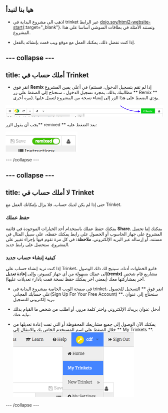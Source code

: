 ## هيا بنا لنبدأ

- اذهب الى مشروع البداية في trinket عبر الرابط [dojo.soy/html2-website-start](http://dojo.soy/html2-website-start){:target="_blank"}. وتستند الأمثلة في بطاقات السوشي أساسا على هذا المشروع.

- إذا كنت تفضل ذلك، يمكنك العمل مع موقع ويب قمت بإنشائه بالفعل.

## \--- collapse \---

## title: أملك حساب في Trinket

- انقر فوق **Remix** في أعلى يمين المشروع (إذا لم تقم بتسجيل الدخول، فستتم مطالبتك بذلك. بمجرد تسجيل الدخول ، ستحتاج إلى الضغط على زر ** Remix ** مرة أخرى). يؤدي الضغط على هذا الزر إلى إنشاء نسخة من المشروع لتعمل عليها. 

![زر Remix](images/tktRemixButtonArrow.png)

يجب أن يقول الزر** remixed ** بعد الضغط عليه:

![الزر يقول الآن " remixed"](images/tktRemixedSmall.png)

\--- /collapse \---

## \--- collapse \---

## title: لا أملك حساب في Trinket

حتى إذا لم يكن لديك حساب، فلا يزال بإمكانك العمل مع Trinket.

### حفظ عملك

يمكنك حفظ عملك باستخدام أحد الخيارات الموجودة في قائمة **Share**. يمكنك إما تحميل المشروع على جهاز الحاسوب أو الحصول على رابط يمكنك حفظه، على سبيل المثال في مستند، أو إرساله عبر البريد الإلكتروني. **ملاحظة:** في كل مرة تقوم فيها بإجراء تغيير على المشروع، ستحصل على رابط جديد.

### كيفية إنشاء حساب جديد

إذا كنت تريد إنشاء حساب على Trinket، فاتبع الخطوات أدناه. سيتيح لك ذلك الوصول إلى عملك بسهولة من أي جهاز كمبيوتر، وإلى **إعادة تعديل(remix)** مشاريع قام شخص آخر بمشاركتها معك (بمعنى آخر يمكنك حفظ نسخة قمت بادارء تعديلات عليها).

- في صفحة الويب الخاصة بمشروع البداية في trinket، انقر فوق ** التسجيل للحصول على حسابك المجاني(Sign Up For Your Free Account) **. ستحتاج إلى عنوان بريد إلكتروني للتسجيل.

- أدخل عنوان بريدك الإلكتروني واختر كلمة مرور، أو اطلب من شخص ما القيام بذلك نيابة عنك.

- يمكنك الآن الوصول إلى جميع مشاريعك المحفوظة أو التي تمت إعادة تعديلها من خلال الضغط على اسم المستخدم الخاص بك والانتقال إلى ** My Trinkets **. !["My Trinkets" عنصر القائمة](images/myTrinketsMenu.png)

\--- /collapse \---